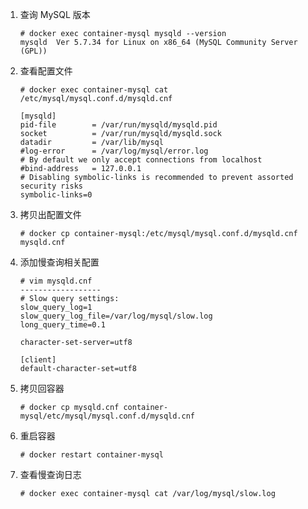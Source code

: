 1. 查询 MySQL 版本

   ```shell
   # docker exec container-mysql mysqld --version
   mysqld  Ver 5.7.34 for Linux on x86_64 (MySQL Community Server (GPL))
   ```

2. 查看配置文件

   ```shell
   # docker exec container-mysql cat /etc/mysql/mysql.conf.d/mysqld.cnf
   
   [mysqld]
   pid-file        = /var/run/mysqld/mysqld.pid
   socket          = /var/run/mysqld/mysqld.sock
   datadir         = /var/lib/mysql
   #log-error      = /var/log/mysql/error.log
   # By default we only accept connections from localhost
   #bind-address   = 127.0.0.1
   # Disabling symbolic-links is recommended to prevent assorted security risks
   symbolic-links=0
   ```

3. 拷贝出配置文件

   ```shell
   # docker cp container-mysql:/etc/mysql/mysql.conf.d/mysqld.cnf mysqld.cnf
   ```

4. 添加慢查询相关配置

   ```shell
   # vim mysqld.cnf
   ------------------
   # Slow query settings:
   slow_query_log=1
   slow_query_log_file=/var/log/mysql/slow.log
   long_query_time=0.1
   
   character-set-server=utf8
   
   [client]
   default-character-set=utf8
   ```

5. 拷贝回容器

   ```shell
   # docker cp mysqld.cnf container-mysql/etc/mysql/mysql.conf.d/mysqld.cnf
   ```

6. 重启容器

   ```shell
   # docker restart container-mysql
   ```

7. 查看慢查询日志

   ```shell
   # docker exec container-mysql cat /var/log/mysql/slow.log
   ```

